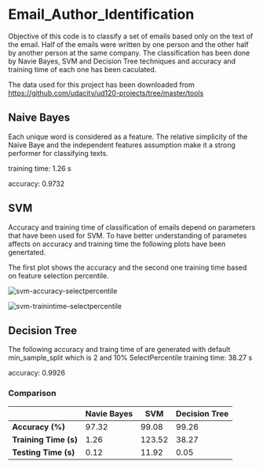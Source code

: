 # Email_Author_Identification
Objective of this code is to classify a set of emails based only on the text of the email. Half of the emails were written by one person and the other half by another person at the same company. The classification has been done by Navie Bayes, SVM and Decision Tree techniques and accuracy and training time of each one has been caculated.  

The data used for this project has been downloaded from https://github.com/udacity/ud120-projects/tree/master/tools

## Naive Bayes

Each unique word is considered as a feature. The relative simplicity of the Naive Baye and the independent features assumption  make it a strong performer for classifying texts.

training time: 1.26 s

accuracy: 0.9732

## SVM
Accuracy and training time of classification of emails depend on parameters that have been used for SVM. To have better understanding of parametes affects on accuracy and training time the following plots have been genertated.

The first plot shows the accuracy and the second one training time based on feature selection percentile.

![svm-accuracy-selectpercentile](https://user-images.githubusercontent.com/39537957/40526997-d0686a56-5f9e-11e8-82fa-53437dbe0dc8.png)

![svm-trainintime-selectpercentile](https://user-images.githubusercontent.com/39537957/40530047-28dbb2ee-5fac-11e8-9c6d-7c41c641c07b.png)

## Decision Tree
The following accuracy and traing time of are generated with default min_sample_split which is 2 and 10% SelectPercentile
training time: 38.27 s

accuracy: 0.9926

### Comparison

|                     | __Navie Bayes__ |   __SVM__  |__Decision Tree__ |
|---------------------|-----------------|------------|------------------|
|__Accuracy (%)__     |      97.32      |    99.08   |       99.26      |
|__Training Time (s)__|      1.26       |   123.52   |       38.27      |
|__Testing Time  (s)__|      0.12       |   11.92    |        0.05      |
